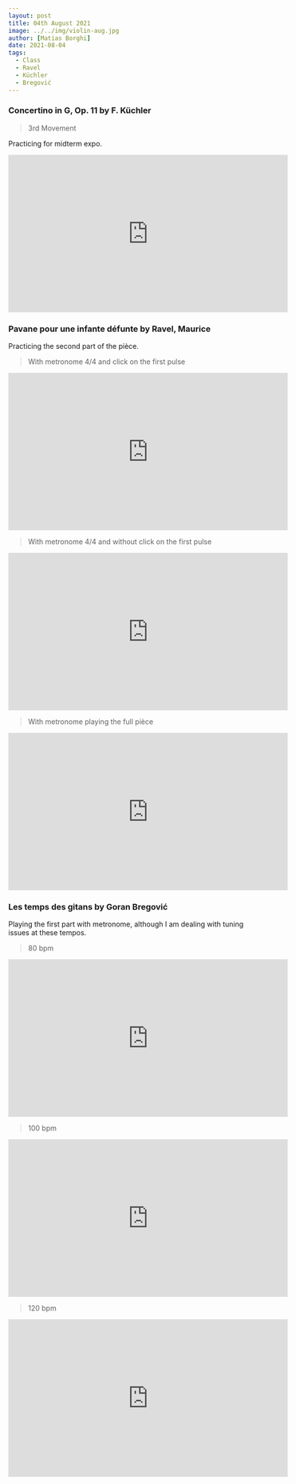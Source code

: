 ```yaml
---
layout: post
title: 04th August 2021
image: ../../img/violin-aug.jpg
author: [Matias Borghi]
date: 2021-08-04
tags:
  - Class
  - Ravel
  - Küchler
  - Bregović
---
```


### Concertino in G, Op. 11 by F. Küchler

> 3rd Movement

Practicing for midterm expo.

<iframe width="560" height="315" src="https://www.youtube.com/embed/nu2WDCWa0PY" title="YouTube video player" frameborder="0" allow="accelerometer; autoplay; clipboard-write; encrypted-media; gyroscope; picture-in-picture" allowfullscreen></iframe>

### Pavane pour une infante défunte by Ravel, Maurice

Practicing the second part of the pièce.

> With metronome 4/4 and click on the first pulse

<iframe width="560" height="315" src="https://www.youtube.com/embed/lfA2Uy0SmbE" title="YouTube video player" frameborder="0" allow="accelerometer; autoplay; clipboard-write; encrypted-media; gyroscope; picture-in-picture" allowfullscreen></iframe>

> With metronome 4/4 and without click on the first pulse

<iframe width="560" height="315" src="https://www.youtube.com/embed/DIJL-O6Co7U" title="YouTube video player" frameborder="0" allow="accelerometer; autoplay; clipboard-write; encrypted-media; gyroscope; picture-in-picture" allowfullscreen></iframe>

> With metronome playing the full pièce

<iframe width="560" height="315" src="https://www.youtube.com/embed/S5vsAXlBYKY" title="YouTube video player" frameborder="0" allow="accelerometer; autoplay; clipboard-write; encrypted-media; gyroscope; picture-in-picture" allowfullscreen></iframe>

### Les temps des gitans by Goran Bregović

Playing the first part with metronome, although I am dealing with tuning issues at these tempos.

> 80 bpm

<iframe width="560" height="315" src="https://www.youtube.com/embed/Dt-fETR33h8" title="YouTube video player" frameborder="0" allow="accelerometer; autoplay; clipboard-write; encrypted-media; gyroscope; picture-in-picture" allowfullscreen></iframe>

> 100 bpm

<iframe width="560" height="315" src="https://www.youtube.com/embed/_315KFZBw14" title="YouTube video player" frameborder="0" allow="accelerometer; autoplay; clipboard-write; encrypted-media; gyroscope; picture-in-picture" allowfullscreen></iframe>

> 120 bpm

<iframe width="560" height="315" src="https://www.youtube.com/embed/8bXJijH3ojo" title="YouTube video player" frameborder="0" allow="accelerometer; autoplay; clipboard-write; encrypted-media; gyroscope; picture-in-picture" allowfullscreen></iframe>
